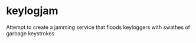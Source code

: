 # keylogjam
Attempt to create a jamming service that floods keyloggers with swathes of garbage keystrokes
